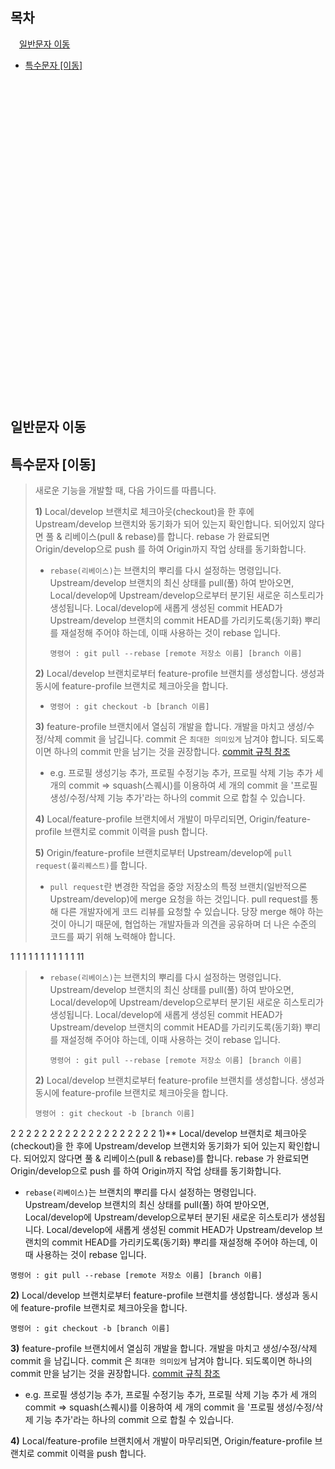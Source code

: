 ## 목차

&emsp;[일반문자 이동](#일반문자-이동)
- [특수문자 [이동]](#특수문자-이동)

<br />
<br />
<br />
<br />
<br />
<br />
<br />
<br />
<br />
<br />
<br />
<br />
<br />
<br />
<br />
<br />
<br />
<br />
<br />
<br />
<br />
<br />
<br />
<br />
<br />
<br />
<br />
<br />
<br />
<br />

## 일반문자 이동
## 특수문자 [이동]






> 새로운 기능을 개발할 때, 다음 가이드를 따릅니다.
>
> **1)** Local/develop 브랜치로 체크아웃(checkout)을 한 후에 Upstream/develop 브랜치와 동기화가 되어 있는지 확인합니다. 되어있지 않다면 풀 & 리베이스(pull & rebase)를 합니다. rebase 가 완료되면 Origin/develop으로 push 를 하여 Origin까지 작업 상태를 동기화합니다. 
>
> - `rebase(리베이스)`는 브랜치의 뿌리를 다시 설정하는 명령입니다. Upstream/develop 브랜치의 최신 상태를 pull(풀) 하여 받아오면, Local/develop에 Upstream/develop으로부터 분기된 새로운 히스토리가 생성됩니다. Local/develop에 새롭게 생성된 commit HEAD가 Upstream/develop 브랜치의 commit HEAD를 가리키도록(동기화)  뿌리를 재설정해 주어야 하는데, 이때 사용하는 것이 rebase 입니다.
>
>   ```shell
>   명령어 : git pull --rebase [remote 저장소 이름] [branch 이름]
>   ```
>
> **2)** Local/develop 브랜치로부터 feature-profile 브랜치를 생성합니다. 생성과 동시에 feature-profile 브랜치로 체크아웃을 합니다.
>
> - ```shell
>   명령어 : git checkout -b [branch 이름]
>   ```
>
> **3)** feature-profile 브랜치에서 열심히 개발을 합니다. 개발을 마치고 생성/수정/삭제 commit 을 남깁니다. commit 은 `최대한 의미있게` 남겨야 합니다. 되도록이면 하나의 commit 만을 남기는 것을 권장합니다. [commit 규칙 참조](#2.-Git-commit-규칙)
>
> - e.g. 프로필 생성기능 추가, 프로필 수정기능 추가, 프로필 삭제 기능 추가 세 개의 commit => squash(스퀘시)를 이용하여 세 개의 commit 을 '프로필 생성/수정/삭제 기능 추가'라는 하나의 commit 으로 합칠 수 있습니다.
>
> **4)** Local/feature-profile 브랜치에서 개발이 마무리되면, Origin/feature-profile 브랜치로 commit 이력을 push 합니다.
>
> **5)** Origin/feature-profile 브랜치로부터 Upstream/develop에 `pull request(풀리퀘스트)`를 합니다.
>
> - `pull request`란 변경한 작업을 중앙 저장소의 특정 브랜치(일반적으론 Upstream/develop)에 merge 요청을 하는 것입니다. pull request를 통해 다른 개발자에게 코드 리뷰를 요청할 수 있습니다. 당장 merge 해야 하는 것이 아니기 때문에, 협업하는 개발자들과 의견을 공유하며 더 나은 수준의 코드를 짜기 위해 노력해야 합니다. 



1
1
1
1
1
1
1
1
1
1
1
11


>
> - `rebase(리베이스)`는 브랜치의 뿌리를 다시 설정하는 명령입니다. Upstream/develop 브랜치의 최신 상태를 pull(풀) 하여 받아오면, Local/develop에 Upstream/develop으로부터 분기된 새로운 히스토리가 생성됩니다. Local/develop에 새롭게 생성된 commit HEAD가 Upstream/develop 브랜치의 commit HEAD를 가리키도록(동기화)  뿌리를 재설정해 주어야 하는데, 이때 사용하는 것이 rebase 입니다.
>
>   ```shell
>   명령어 : git pull --rebase [remote 저장소 이름] [branch 이름]
>   ```
>
> **2)** Local/develop 브랜치로부터 feature-profile 브랜치를 생성합니다. 생성과 동시에 feature-profile 브랜치로 체크아웃을 합니다.
>
>   ```shell
>   명령어 : git checkout -b [branch 이름]
>   ```
>
2
2
2
2
2
2
2
2
2
2
2
2
2
2
2
2
2
2
2
1)** Local/develop 브랜치로 체크아웃(checkout)을 한 후에 Upstream/develop 브랜치와 동기화가 되어 있는지 확인합니다. 되어있지 않다면 풀 & 리베이스(pull & rebase)를 합니다. rebase 가 완료되면 Origin/develop으로 push 를 하여 Origin까지 작업 상태를 동기화합니다. 

- `rebase(리베이스)`는 브랜치의 뿌리를 다시 설정하는 명령입니다. Upstream/develop 브랜치의 최신 상태를 pull(풀) 하여 받아오면, Local/develop에 Upstream/develop으로부터 분기된 새로운 히스토리가 생성됩니다. Local/develop에 새롭게 생성된 commit HEAD가 Upstream/develop 브랜치의 commit HEAD를 가리키도록(동기화)  뿌리를 재설정해 주어야 하는데, 이때 사용하는 것이 rebase 입니다.

```shell
명령어 : git pull --rebase [remote 저장소 이름] [branch 이름]
```

**2)** Local/develop 브랜치로부터 feature-profile 브랜치를 생성합니다. 생성과 동시에 feature-profile 브랜치로 체크아웃을 합니다.

```
명령어 : git checkout -b [branch 이름]
```

**3)** feature-profile 브랜치에서 열심히 개발을 합니다. 개발을 마치고 생성/수정/삭제 commit 을 남깁니다. commit 은 `최대한 의미있게` 남겨야 합니다. 되도록이면 하나의 commit 만을 남기는 것을 권장합니다. [commit 규칙 참조](#2.-Git-commit-규칙)

- e.g. 프로필 생성기능 추가, 프로필 수정기능 추가, 프로필 삭제 기능 추가 세 개의 commit => squash(스퀘시)를 이용하여 세 개의 commit 을 '프로필 생성/수정/삭제 기능 추가'라는 하나의 commit 으로 합칠 수 있습니다.

**4)** Local/feature-profile 브랜치에서 개발이 마무리되면, Origin/feature-profile 브랜치로 commit 이력을 push 합니다.
